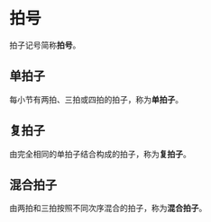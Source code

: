 # 拍号

拍子记号简称**拍号**。

## 单拍子

每小节有两拍、三拍或四拍的拍子，称为**单拍子**。

## 复拍子

由完全相同的单拍子结合构成的拍子，称为**复拍子**。

## 混合拍子

由两拍和三拍按照不同次序混合的拍子，称为**混合拍子**。